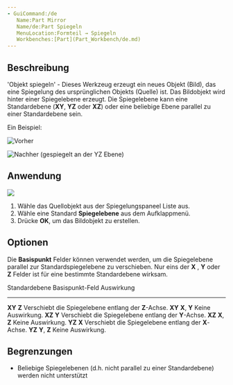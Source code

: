 ```yaml
---
- GuiCommand:/de
   Name:Part Mirror
   Name/de:Part Spiegeln
   MenuLocation:Formteil → Spiegeln
   Workbenches:[Part](Part_Workbench/de.md)
---
```


## Beschreibung

\'Objekt spiegeln\' - Dieses Werkzeug erzeugt ein neues Objekt (Bild), das eine Spiegelung des ursprünglichen Objekts (Quelle) ist. Das Bildobjekt wird hinter einer Spiegelebene erzeugt. Die Spiegelebene kann eine Standardebene (**XY**, **YZ** oder **XZ**) oder eine beliebige Ebene parallel zu einer Standardebene sein.

Ein Beispiel:

![Vorher](images/PARTMirrorBeforev11.png )

![Nachher (gespiegelt an der **YZ** Ebene)](images/PARTMirrorAfterv11.png ) 

## Anwendung

![](images/PARTMirrorDialogv11.png )

1.  Wähle das Quellobjekt aus der Spiegelungspaneel Liste aus.
2.  Wähle eine Standard **Spiegelebene** aus dem Aufklappmenü.
3.  Drücke **OK**, um das Bildobjekt zu erstellen.




## Optionen

Die **Basispunkt** Felder können verwendet werden, um die Spiegelebene parallel zur Standardspiegelebene zu verschieben. Nur eins der **X** , **Y** oder **Z** Felder ist für eine bestimmte Standardebene wirksam.

  Standardebene   Basispunkt-Feld   Auswirkung
  --------------- ----------------- ------------------------------------------------------
  **XY**          **Z**             Verschiebt die Spiegelebene entlang der **Z**-Achse.
  **XY**          **X**, **Y**      Keine Auswirkung.
  **XZ**          **Y**             Verschiebt die Spiegelebene entlang der **Y**-Achse.
  **XZ**          **X**, **Z**      Keine Auswirkung.
  **YZ**          **X**             Verschiebt die Spiegelebene entlang der **X**-Achse.
  **YZ**          **Y**, **Z**      Keine Auswirkung.

## Begrenzungen

-   Beliebige Spiegelebenen (d.h. nicht parallel zu einer Standardebene) werden nicht unterstützt





  
